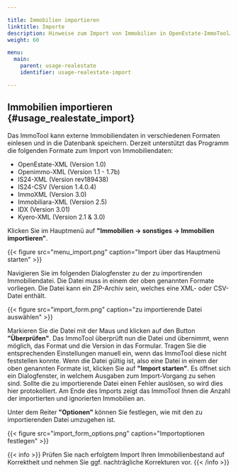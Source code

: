 ```yaml
---

title: Immobilien importieren
linktitle: Importe
description: Hinweise zum Import von Immobilien in OpenEstate-ImmoTool…
weight: 60

menu:
  main:
    parent: usage-realestate
    identifier: usage-realestate-import

---
```


## Immobilien importieren {#usage_realestate_import}

Das ImmoTool kann externe Immobiliendaten in verschiedenen Formaten einlesen und in die Datenbank speichern. Derzeit unterstützt das Programm die folgenden Formate zum Import von Immobiliendaten:

-   OpenEstate-XML (Version 1.0)
-   Openimmo-XML (Version 1.1 - 1.7b)
-   IS24-XML (Version rev189438)
-   IS24-CSV (Version 1.4.0.4)
-   ImmoXML (Version 3.0)
-   Immobiliara-XML (Version 2.5)
-   IDX  (Version 3.01)
-   Kyero-XML (Version 2.1 & 3.0)

Klicken Sie im Hauptmenü auf **"Immobilien → sonstiges → Immobilien importieren"**.

{{< figure src="menu_import.png" caption="Import über das Hauptmenü starten" >}}

Navigieren Sie im folgenden Dialogfenster zu der zu importirenden Immobiliendatei. Die Datei muss in einem der oben genannten Formate vorliegen. Die Datei kann ein ZIP-Archiv sein, welches eine XML- oder CSV-Datei enthält.

{{< figure src="import_form.png" caption="zu importierende Datei auswählen" >}}

Markieren Sie die Datei mit der Maus und klicken auf den Button **"Überprüfen"**. Das ImmoTool überprüft nun die Datei und übernimmt, wenn möglich, das Format und die Version in das Formular. Tragen Sie die entsprechenden Einstellungen manuell ein, wenn das ImmoTool diese nicht feststellen konnte. Wenn die Datei gültig ist, also eine Datei in einem der oben genannten Formate ist, klicken Sie auf **"Import starten"**. Es öffnet sich ein Dialogfenster, in welchem Ausgaben zum Import-Vorgang zu sehen sind. Sollte die zu importierende Datei einen Fehler auslösen, so wird dies hier protokolliert. Am Ende des Imports zeigt das ImmoTool Ihnen die Anzahl der importierten und ignorierten Immobilien an.

Unter dem Reiter **"Optionen"** können Sie festlegen, wie mit den zu importierenden Datei umzugehen ist.

{{< figure src="import_form_options.png" caption="Importoptionen festlegen" >}}


{{< info >}}
Prüfen Sie nach erfolgtem Import Ihren Immobilienbestand auf Korrektheit und nehmen Sie ggf. nachträgliche Korrekturen vor.
{{< /info >}}
